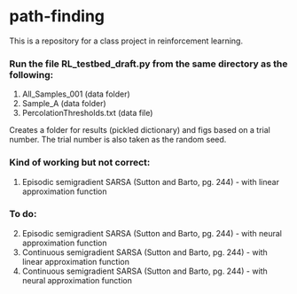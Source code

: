 # path-finding
This is a repository for a class project in reinforcement learning.

### Run the file RL_testbed_draft.py from the same directory as the following: 
1. All_Samples_001 (data folder)
2. Sample_A (data folder)
3. PercolationThresholds.txt (data file)

Creates a folder for results (pickled dictionary) and figs based on a trial number. The trial number is also taken as the random seed.

### Kind of working but not correct:
1. Episodic semigradient SARSA (Sutton and Barto, pg. 244) - with linear approximation function 

### To do:
2. Episodic semigradient SARSA (Sutton and Barto, pg. 244) - with neural approximation function
3. Continuous semigradient SARSA (Sutton and Barto, pg. 244) - with linear approximation function
4. Continuous semigradient SARSA (Sutton and Barto, pg. 244) - with neural approximation function
